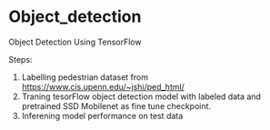 # Object_detection

Object Detection Using TensorFlow

Steps:
1) Labelling pedestrian dataset from https://www.cis.upenn.edu/~jshi/ped_html/
2) Traning tesorFlow object detection model with labeled data and pretrained SSD Mobilenet as fine tune checkpoint.
3) Inferening model performance on test data
